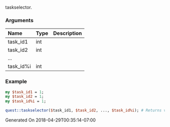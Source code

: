 taskselector.
### Arguments
**Name**|**Type**|**Description**
:---|:---|:---
task_id1|int|
task_id2|int|
...||
task_id%i|int|

### Example

```perl
my $task_id1 = 1;
my $task_id2 = 1;
my $task_id%i = 1;

quest::taskselector($task_id1, $task_id2, ..., $task_id%i); # Returns void
```


Generated On 2018-04-29T00:35:14-07:00